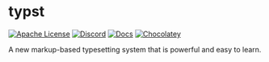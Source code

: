 # typst

[![Apache License](https://img.shields.io/badge/license-Apache%202-brightgreen)](https://choosealicense.com/licenses/apache/) [![Discord](https://img.shields.io/discord/1054443721975922748?color=5865F2&label=discord&labelColor=555)](https://discord.gg/2uDybryKPe) [![Docs](https://img.shields.io/website?down_message=offline&label=docs&up_color=007aff&up_message=online&url=https%3A%2F%2Ftypst.app%2Fdocs)](https://typst.app/docs/)
[![Chocolatey](https://img.shields.io/chocolatey/v/typst?include_prereleases)](https://community.chocolatey.org/packages/typst)

A new markup-based typesetting system that is powerful and easy to learn.
